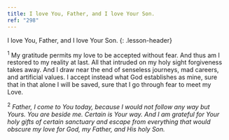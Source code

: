 ```yaml
---
title: I love You, Father, and I love Your Son.
ref: "298"
---
```


I love You, Father, and I love Your Son.
{: .lesson-header}

<sup>1</sup> My gratitude permits my love to be accepted without fear.
And thus am I restored to my reality at last. All that intruded on my
holy sight forgiveness takes away. And I draw near the end of senseless
journeys, mad careers, and artificial values. I accept instead what God
establishes as mine, sure that in that alone I will be saved, sure that
I go through fear to meet my Love.

<sup>2</sup> *Father, I come to You today, because I would not follow
any way but Yours. You are beside me. Certain is Your way. And I am
grateful for Your holy gifts of certain sanctuary and escape from
everything that would obscure my love for God, my Father, and His holy
Son.*

